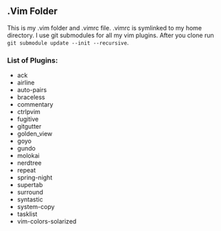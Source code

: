 ## .Vim Folder

This is my .vim folder and .vimrc file. .vimrc is symlinked to my home
directory. I use git submodules for all my vim plugins. After you clone
run ```git submodule update --init --recursive```.  

### List of Plugins:
- ack
- airline
- auto-pairs
- braceless
- commentary
- ctrlpvim
- fugitive
- gitgutter
- golden_view
- goyo
- gundo
- molokai
- nerdtree
- repeat
- spring-night
- supertab
- surround
- syntastic
- system-copy
- tasklist
- vim-colors-solarized
